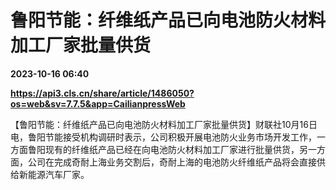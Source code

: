 # 鲁阳节能：纤维纸产品已向电池防火材料加工厂家批量供货

**2023-10-16 06:40**

**https://api3.cls.cn/share/article/1486050?os=web&sv=7.7.5&app=CailianpressWeb**

【鲁阳节能：纤维纸产品已向电池防火材料加工厂家批量供货】财联社10月16日电，鲁阳节能接受机构调研时表示，公司积极开展电池防火业务市场开发工作，一方面鲁阳现有的纤维纸产品已经在向电池防火材料加工厂家进行批量供货，另一方面，公司在完成奇耐上海业务交割后，奇耐上海的电池防火纤维纸产品将会直接供给新能源汽车厂家。